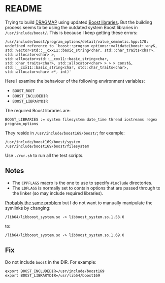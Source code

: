 # README

Trying to build [DRAGMAP](https://github.com/Illumina/DRAGMAP) using updated
[Boost libraries](https://www.boost.org/). But the building process seems to be
using the outdated system Boost libraries in `/usr/include/boost/`. This is because I keep getting these errors:

    /usr/include/boost/program_options/detail/value_semantic.hpp:170: undefined reference to `boost::program_options::validate(boost::any&, std::vector<std::__cxx11::basic_string<char, std::char_traits<char>, std::allocator<char> >, std::allocator<std::__cxx11::basic_string<char, std::char_traits<char>, std::allocator<char> > > > const&, std::__cxx11::basic_string<char, std::char_traits<char>, std::allocator<char> >*, int)'

Here I examine the behaviour of the following environment variables:

* `BOOST_ROOT`
* `BOOST_INCLUDEDIR`
* `BOOST_LIBRARYDIR`

The required Boost libraries are:

    BOOST_LIBRARIES := system filesystem date_time thread iostreams regex program_options

They reside in `/usr/include/boost169/boost/`; for example:

    /usr/include/boost169/boost/system
    /usr/include/boost169/boost/filesystem

Use `./run.sh` to run all the test scripts.

## Notes

* The `CPPFLAGS` macro is the one to use to specify `#include` directories.
* The `LDFLAGS` is normally set to contain options that are passed through to
  the linker (so may include required libraries).

[Probably the same
problem](https://stackoverflow.com/questions/62280304/yum-using-boost-1-69-instead-of-default-1-53-version-on-centos)
but I do not want to manually manipulate the symlinks by changing:

    /lib64/libboost_system.so -> libboost_system.so.1.53.0

to:

    /lib64/libboost_system.so -> libboost_system.so.1.69.0

## Fix

Do not include `boost` in the DIR. For example:

    export BOOST_INCLUDEDIR=/usr/include/boost169
    export BOOST_LIBRARYDIR=/usr/lib64/boost169
